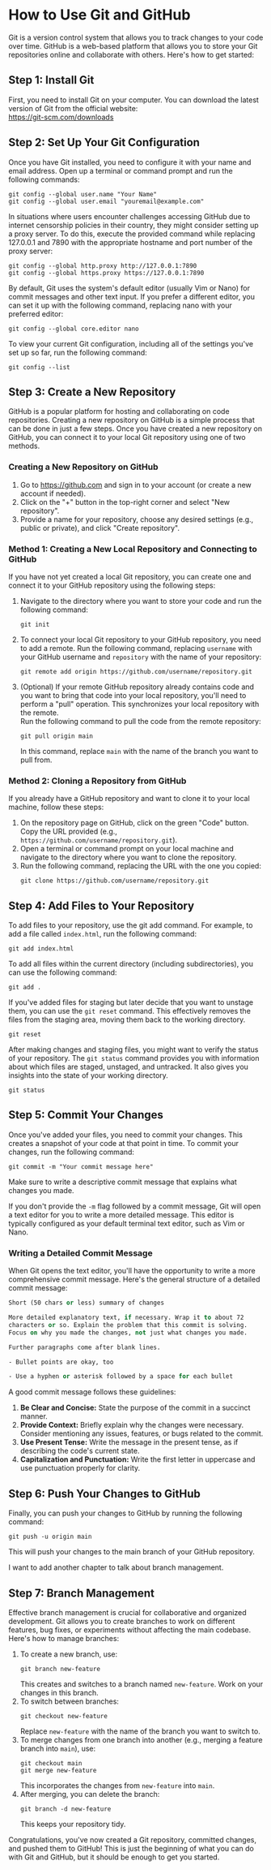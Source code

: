 # How to Use Git and GitHub
Git is a version control system that allows you to track changes to your code over time. GitHub is a web-based platform that allows you to store your Git repositories online and collaborate with others. Here's how to get started:

## Step 1: Install Git
First, you need to install Git on your computer. You can download the latest version of Git from the official website:  
https://git-scm.com/downloads

## Step 2: Set Up Your Git Configuration
Once you have Git installed, you need to configure it with your name and email address. Open up a terminal or command prompt and run the following commands:
```shell
git config --global user.name "Your Name"
git config --global user.email "youremail@example.com"
```
In situations where users encounter challenges accessing GitHub due to internet censorship policies in their country, they might consider setting up a proxy server. To do this, execute the provided command while replacing 127.0.0.1 and 7890 with the appropriate hostname and port number of the proxy server:
```shell
git config --global http.proxy http://127.0.0.1:7890
git config --global https.proxy https://127.0.0.1:7890
```
By default, Git uses the system's default editor (usually Vim or Nano) for commit messages and other text input. If you prefer a different editor, you can set it up with the following command, replacing nano with your preferred editor:
```shell
git config --global core.editor nano
```
To view your current Git configuration, including all of the settings you've set up so far, run the following command:
```shell
git config --list
```

## Step 3: Create a New Repository

GitHub is a popular platform for hosting and collaborating on code repositories. Creating a new repository on GitHub is a simple process that can be done in just a few steps. Once you have created a new repository on GitHub, you can connect it to your local Git repository using one of two methods.
### Creating a New Repository on GitHub
1. Go to https://github.com and sign in to your account (or create a new account if needed).
2. Click on the "+" button in the top-right corner and select "New repository".
3. Provide a name for your repository, choose any desired settings (e.g., public or private), and click "Create repository".

### Method 1: Creating a New Local Repository and Connecting to GitHub
If you have not yet created a local Git repository, you can create one and connect it to your GitHub repository using the following steps:
1. Navigate to the directory where you want to store your code and run the following command:
    ```shell
    git init
    ```
1. To connect your local Git repository to your GitHub repository, you need to add a remote. Run the following command, replacing `username` with your GitHub username and `repository` with the name of your repository:
    ```shell
    git remote add origin https://github.com/username/repository.git
    ```
2. (Optional) If your remote GitHub repository already contains code and you want to bring that code into your local repository, you'll need to perform a "pull" operation. This synchronizes your local repository with the remote.  
Run the following command to pull the code from the remote repository:
    ```shell
    git pull origin main
    ```
    In this command, replace `main` with the name of the branch you want to pull from. 

### Method 2: Cloning a Repository from GitHub
If you already have a GitHub repository and want to clone it to your local machine, follow these steps:
1. On the repository page on GitHub, click on the green "Code" button. Copy the URL provided (e.g., `https://github.com/username/repository.git`).
2. Open a terminal or command prompt on your local machine and navigate to the directory where you want to clone the repository.
3. Run the following command, replacing the URL with the one you copied:
    ```shell
    git clone https://github.com/username/repository.git
    ```

## Step 4: Add Files to Your Repository
To add files to your repository, use the git add command. For example, to add a file called `index.html`, run the following command:
```shell
git add index.html
```
To add all files within the current directory (including subdirectories), you can use the following command:
```shell
git add .
```
If you've added files for staging but later decide that you want to unstage them, you can use the `git reset` command. This effectively removes the files from the staging area, moving them back to the working directory.
```shell
git reset
```
After making changes and staging files, you might want to verify the status of your repository. The `git status` command provides you with information about which files are staged, unstaged, and untracked. It also gives you insights into the state of your working directory.
```shell
git status
```

## Step 5: Commit Your Changes
Once you've added your files, you need to commit your changes. This creates a snapshot of your code at that point in time. To commit your changes, run the following command:
```shell
git commit -m "Your commit message here"
```
Make sure to write a descriptive commit message that explains what changes you made.

If you don't provide the `-m` flag followed by a commit message, Git will open a text editor for you to write a more detailed message. This editor is typically configured as your default terminal text editor, such as Vim or Nano.

### Writing a Detailed Commit Message
When Git opens the text editor, you'll have the opportunity to write a more comprehensive commit message. Here's the general structure of a detailed commit message:
```vb
Short (50 chars or less) summary of changes

More detailed explanatory text, if necessary. Wrap it to about 72
characters or so. Explain the problem that this commit is solving.
Focus on why you made the changes, not just what changes you made.

Further paragraphs come after blank lines.

- Bullet points are okay, too

- Use a hyphen or asterisk followed by a space for each bullet
```
A good commit message follows these guidelines:
1. **Be Clear and Concise:** State the purpose of the commit in a succinct manner.
2. **Provide Context:** Briefly explain why the changes were necessary. Consider mentioning any issues, features, or bugs related to the commit.
3. **Use Present Tense:** Write the message in the present tense, as if describing the code's current state.
4. **Capitalization and Punctuation:** Write the first letter in uppercase and use punctuation properly for clarity.


## Step 6: Push Your Changes to GitHub
Finally, you can push your changes to GitHub by running the following command:
```shell
git push -u origin main
```
This will push your changes to the main branch of your GitHub repository.

I want to add another chapter to talk about branch management.

## Step 7: Branch Management
Effective branch management is crucial for collaborative and organized development. Git allows you to create branches to work on different features, bug fixes, or experiments without affecting the main codebase. Here's how to manage branches:


1. To create a new branch, use:
    ```shell
    git branch new-feature
    ```
    This creates and switches to a branch named `new-feature`. Work on your changes in this branch.
2. To switch between branches:
    ```shell
    git checkout new-feature
    ```
    Replace `new-feature` with the name of the branch you want to switch to.
3. To merge changes from one branch into another (e.g., merging a feature branch into `main`), use:
    ```shell
    git checkout main
    git merge new-feature
    ```
    This incorporates the changes from `new-feature` into `main`.
4. After merging, you can delete the branch:
    ```shell
    git branch -d new-feature
    ```
    This keeps your repository tidy.

Congratulations, you've now created a Git repository, committed changes, and pushed them to GitHub! This is just the beginning of what you can do with Git and GitHub, but it should be enough to get you started.
